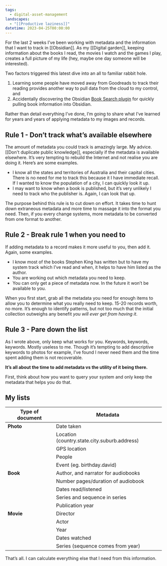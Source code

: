 ```yaml
---
tags:
  - digital-asset-management
landscapes:
  - "[[Productive laziness]]"
datetime: 2023-04-25T00:00:00
---
```

For the last 2 weeks I’ve been working with metadata and the information that I want to track in [[Obsidian]]. As my [[Digital garden]], keeping information about the books I read, the movies I watch and the games I play, creates a full picture of my life (hey, maybe one day someone will be interested). 

Two factors triggered this latest dive into an all to familiar rabbit hole.
1. Learning some people have moved away from Goodreads to track their reading provides another way to pull data from the cloud to my control, and
2. Accidentally discovering the Obsidian [Book Search plugin](https://github.com/anpigon/obsidian-book-search-plugin) for quickly pulling book information into Obsidian.

Rather than detail everything I’ve done, I’m going to share what I’ve learned for years and years of applying metadata to my images and records.

## Rule 1 - Don’t track what’s available elsewhere
The amount of metadata you could track is amazingly large. My advice. [[Don't duplicate public knowledge]], especially if the metadata is available elsewhere. It’s very tempting to rebuild the Internet and not realise you are doing it. Here’s are some examples.

- I know all the states and territories of Australia and their capital cities. There is no need for me to track this because it I have immediate recall. If I wanted to know the population of a city, I can quickly look it up.
- I may want to know when a book is published, but it’s very unlikely I need to track who the publisher is. Again, I can look that up.

The purpose behind this rule is to cut down on effort. It takes time to hunt down extraneous metadata and more time to massage it into the format you need. Then, if you every change systems, more metadata to be converted from one format to another.
## Rule 2 - Break rule 1 when you need to
If adding metadata to a record makes it more useful to you, then add it. Again, some examples.

- I know most of the books Stephen King has written but to have my system track which I’ve read and when, it helps to have him listed as the author. 
- You are working out which metadata you need to keep.
- You can only get a piece of metadata now. In the future it won’t be available to you.

When you first start, grab all the metadata you need for enough items to allow you to determine what you really need to keep. 15-20 records worth, no more. It’s enough to identify patterns, but not too much that the initial collection outweighs any benefit _you will ever get from having it_.

## Rule 3 - Pare down the list
As I wrote above, only keep what works for you. Keywords, keywords, keywords. Mostly useless to me. Though it’s tempting to add descriptive keywords to photos for example, I’ve found I never need them and the time spent adding them is not recoverable.

**It’s all about the time to add metadata vs the utility of it being there.**

First, think about how you want to query your system and only keep the metadata that helps you do that.

## My lists

| Type of document | Metadata                                     |
| ---------------- | -------------------------------------------- |
| **Photo**        | Date taken                                   |
|                  | Location (country.state.city.suburb.address) |
|                  | GPS location                                 |
|                  | People                                       |
|                  | Event (eg. birthday.david)                   |
| **Book**         | Author, and narrator for audiobooks          |
|                  | Number pages/duration of audiobook           |
|                  | Dates read/listened                          |
|                  | Series and sequence in series                |
|                  | Publication year                             |
| **Movie**        | Director                                     |
|                  | Actor                                        |
|                  | Year                                         |
|                  | Dates watched                                |
|                  | Series (sequence comes from year)            |

That’s all. I can calculate everything else that I need from this information.